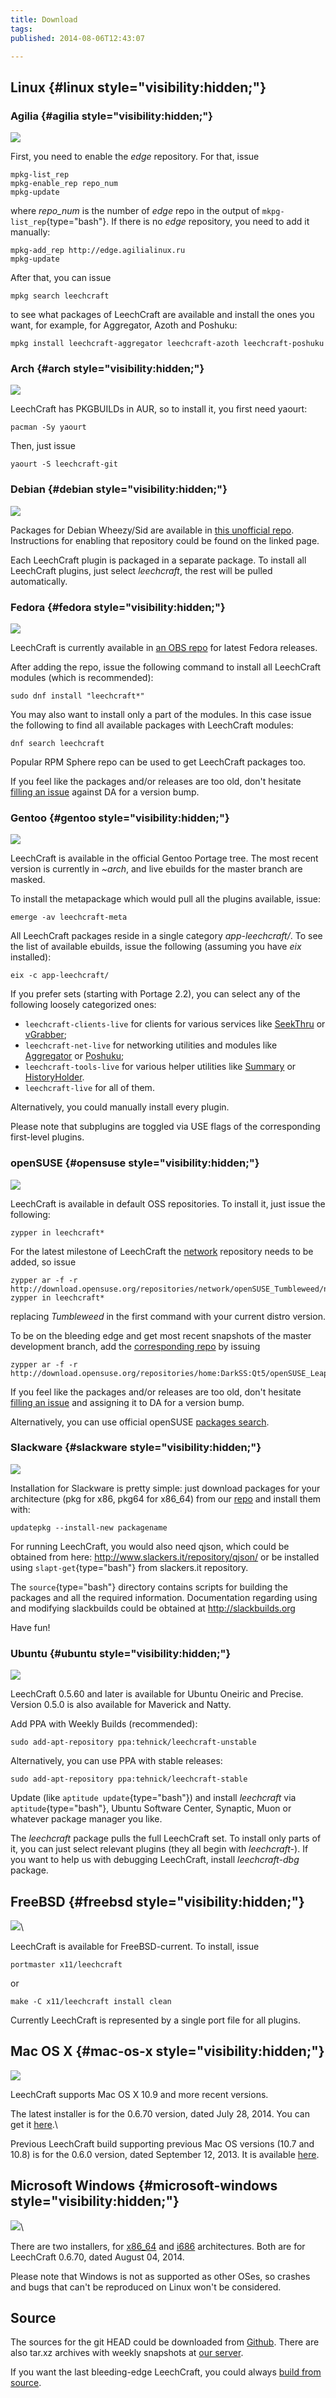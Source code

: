 ```yaml
---
title: Download
tags: 
published: 2014-08-06T12:43:07

---
```


Linux {#linux style="visibility:hidden;"}
-----

### Agilia {#agilia style="visibility:hidden;"}

![](//files.leechcraft.org/imgs/distro_logos/agilia.png)

First, you need to enable the *edge* repository. For that, issue
``` {type="bash"}
mpkg-list_rep
mpkg-enable_rep repo_num
mpkg-update
```
where *repo\_num* is the number of *edge* repo in the output of
`mkpg-list_rep`{type="bash"}. If there is no *edge* repository, you need
to add it manually:
``` {type="bash"}
mpkg-add_rep http://edge.agilialinux.ru
mpkg-update
```
After that, you can issue
``` {type="bash"}
mpkg search leechcraft
```
to see what packages of LeechCraft are available and install the ones
you want, for example, for Aggregator, Azoth and Poshuku:
``` {type="bash"}
mpkg install leechcraft-aggregator leechcraft-azoth leechcraft-poshuku
```

### Arch {#arch style="visibility:hidden;"}

![](//files.leechcraft.org/imgs/distro_logos/arch.png)

LeechCraft has PKGBUILDs in AUR, so to install it, you first need
yaourt:
``` {type="bash"}
pacman -Sy yaourt
```
Then, just issue
``` {type="bash"}
yaourt -S leechcraft-git
```

### Debian {#debian style="visibility:hidden;"}

![](//files.leechcraft.org/imgs/distro_logos/debian.png)

Packages for Debian Wheezy/Sid are available in [this unofficial
repo](http://notesalexp.org/). Instructions for enabling that repository
could be found on the linked page.

Each LeechCraft plugin is packaged in a separate package. To install all
LeechCraft plugins, just select *leechcraft*, the rest will be pulled
automatically.

### Fedora {#fedora style="visibility:hidden;"}

![](//files.leechcraft.org/imgs/distro_logos/fedora.png)

LeechCraft is currently available in [an OBS
repo](http://software.opensuse.org/download.html?project=home:DarkSS:fedora&package=leechcraft)
for latest Fedora releases.

After adding the repo, issue the following command to install all
LeechCraft modules (which is recommended):
``` {type="bash"}
sudo dnf install "leechcraft*"
```
You may also want to install only a part of the modules. In this case
issue the following to find all available packages with LeechCraft
modules:
``` {type="bash"}
dnf search leechcraft
```
Popular RPM Sphere repo can be used to get LeechCraft packages too.

If you feel like the packages and/or releases are too old, don't hesitate [filling an
issue](http://dev.leechcraft.org/projects/leechcraft/issues/new) against
DA for a version bump.

### Gentoo {#gentoo style="visibility:hidden;"}

![](//files.leechcraft.org/imgs/distro_logos/gentoo.png)

LeechCraft is available in the official Gentoo Portage tree. The most
recent version is currently in *\~arch*, and live ebuilds for the master
branch are masked.

To install the metapackage which would pull all the plugins available,
issue:
``` {type="bash"}
emerge -av leechcraft-meta
```
All LeechCraft packages reside in a single category *app-leechcraft/*.
To see the list of available ebuilds, issue the following (assuming you
have *eix* installed):
``` {type="bash"}
eix -c app-leechcraft/
```
If you prefer sets (starting with Portage 2.2), you can select any of
the following loosely categorized ones:

- `leechcraft-clients-live` for clients for various services like
  [SeekThru](/plugins-seekthru) or [vGrabber](/plugins-vgrabber);
- `leechcraft-net-live` for networking utilities and modules like
  [Aggregator](/plugins-aggregator) or [Poshuku](/plugins-poshuku);
- `leechcraft-tools-live` for various helper utilities like
  [Summary](/plugins-summary) or
  [HistoryHolder](/plugins-historyholder).
- `leechcraft-live` for all of them.

Alternatively, you could manually install every plugin.

Please note that subplugins are toggled via USE flags of the corresponding
first-level plugins.

### openSUSE {#opensuse style="visibility:hidden;"}

![](//files.leechcraft.org/imgs/distro_logos/suse.png)

LeechCraft is available in default OSS repositories.
To install it, just issue the following:
``` {type="bash"}
zypper in leechcraft*
```
For the latest milestone of LeechCraft the [network](https://software.opensuse.org/download.html?project=network&package=leechcraft) repository needs to
be added, so issue
``` {type="bash"}
zypper ar -f -r http://download.opensuse.org/repositories/network/openSUSE_Tumbleweed/network.repo
zypper in leechcraft*
```
replacing *Tumbleweed* in the first command with your current distro version.

To be on the bleeding edge and get most recent snapshots of the master
development branch, add the [corresponding repo](https://software.opensuse.org/download.html?project=home:DarkSS:Qt5&package=leechcraft) by issuing

``` {type="bash"}
zypper ar -f -r http://download.opensuse.org/repositories/home:DarkSS:Qt5/openSUSE_Leap_42.3/home:DarkSS:Qt5.repo
```

If you feel like the packages and/or releases are too old, don't hesitate [filling an
issue](http://dev.leechcraft.org/projects/leechcraft/issues/new) and assigning it to
DA for a version bump.

Alternatively, you can use official openSUSE [packages search](http://software.opensuse.org/).

### Slackware {#slackware style="visibility:hidden;"}

![](//files.leechcraft.org/imgs/distro_logos/slackware.png)

Installation for Slackware is pretty simple: just download packages for
your architecture (pkg for x86, pkg64 for x86\_64) from our
[repo](/repos/slackware/repo/) and install them with:
``` {type="bash"}
updatepkg --install-new packagename
```
For running LeechCraft, you would also need qjson, which could be
obtained from here: http://www.slackers.it/repository/qjson/ or be
installed using `slapt-get`{type="bash"} from slackers.it repository.

The `source`{type="bash"} directory contains scripts for building the
packages and all the required information. Documentation regarding using
and modifying slackbuilds could be obtained at http://slackbuilds.org

Have fun!

### Ubuntu {#ubuntu style="visibility:hidden;"}

![](//files.leechcraft.org/imgs/distro_logos/ubuntu.png)

LeechCraft 0.5.60 and later is available for Ubuntu Oneiric and Precise.
Version 0.5.0 is also available for Maverick and Natty.

Add PPA with Weekly Builds (recommended):

``` {type="bash"}
sudo add-apt-repository ppa:tehnick/leechcraft-unstable
```

Alternatively, you can use PPA with stable releases:

``` {type="bash"}
sudo add-apt-repository ppa:tehnick/leechcraft-stable
```

Update (like `aptitude update`{type="bash"}) and install *leechcraft*
via `aptitude`{type="bash"}, Ubuntu Software Center, Synaptic, Muon or
whatever package manager you like.

The *leechcraft* package pulls the full LeechCraft set. To install only
parts of it, you can just select relevant plugins (they all begin with
*leechcraft-*). If you want to help us with debugging LeechCraft,
install *leechcraft-dbg* package.

FreeBSD {#freebsd style="visibility:hidden;"}
-------

![](//files.leechcraft.org/imgs/distro_logos/freebsd.png)\

LeechCraft is available for FreeBSD-current. To install, issue

``` {type="bash"}
portmaster x11/leechcraft
```

or
``` {type="bash"}
make -C x11/leechcraft install clean
```

Currently LeechCraft is represented by a single port file for all
plugins.

Mac OS X {#mac-os-x style="visibility:hidden;"}
--------

![](//files.leechcraft.org/imgs/distro_logos/mac_osx.png)

LeechCraft supports Mac OS X 10.9 and more recent versions.

The latest installer is for the 0.6.70 version, dated July 28, 2014. You
can get it
[here](http://dist.leechcraft.org/LeechCraft/0.6.70/LeechCraft-0.6.70.dmg).\

Previous LeechCraft build supporting previous Mac OS versions (10.7 and
10.8) is for the 0.6.0 version, dated September 12, 2013. It is
available
[here](http://dist.leechcraft.org/LeechCraft/0.6.0/leechcraft-0.6.0.dmg).

Microsoft Windows {#microsoft-windows style="visibility:hidden;"}
-----------------

![](//files.leechcraft.org/imgs/distro_logos/Windows.png)\

There are two installers, for
[x86\_64](http://dist.leechcraft.org/LeechCraft/0.6.70/leechcraft-installer-0.6.70-0_x86_64.exe)
and
[i686](http://dist.leechcraft.org/LeechCraft/0.6.70/leechcraft-installer-0.6.70-0_i686.exe)
architectures. Both are for LeechCraft 0.6.70, dated August 04, 2014.

Please note that Windows is not as supported as other OSes, so crashes
and bugs that can't be reproduced on Linux won't be considered.

Source
------

The sources for the git HEAD could be downloaded from
[Github](https://github.com/0xd34df00d/leechcraft/archive/master.zip).
There are also tar.xz archives with weekly snapshots at [our
server](http://dist.leechcraft.org/LeechCraft/).

If you want the last bleeding-edge LeechCraft, you could always [build
from source](development-building-from-source).
